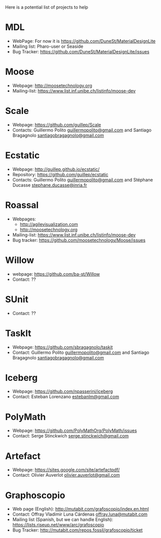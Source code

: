 Here is a potential list of projects to help 


# MDL
  - WebPage: For now it is https://github.com/DuneSt/MaterialDesignLite
  - Mailing list: Pharo-user or Seaside
  - Bug Tracker: https://github.com/DuneSt/MaterialDesignLite/issues

# Moose
  - Webpage: http://moosetechnology.org
  - Mailing-list: https://www.list.inf.unibe.ch/listinfo/moose-dev	

# Scale
  - Webpage: https://github.com/guillep/Scale
  - Contacts: Guillermo Polito <guillermopolito@gmail.com> and Santiago Bragagnolo <santiagobragagnolo@gmail.com>

# Ecstatic
  - Webpage: http://guillep.github.io/ecstatic/
  - Repository: https://github.com/guillep/ecstatic
  - Contacts: Guillermo Polito <guillermopolito@gmail.com> and Stéphane Ducasse <stephane.ducasse@inria.fr>

# Roassal
  - Webpages: 
    - http://agilevisualization.com
    - http://moosetechnology.org
   - Mailing-list: https://www.list.inf.unibe.ch/listinfo/moose-dev
   - Bug tracker: https://github.com/moosetechnology/Moose/issues

# Willow
 - webpage: https://github.com/ba-st/Willow
 - Contact: ??
 
# SUnit
 - Contact: ??

# TaskIt
  - Webpage: https://github.com/sbragagnolo/taskit
  - Contact: Guillermo Polito <guillermopolito@gmail.com> and Santiago Bragagnolo <santiagobragagnolo@gmail.com>

# Iceberg
  - Webpage: https://github.com/npasserini/iceberg
  - Contact: Esteban Lorenzano <estebanlm@gmail.com>

# PolyMath 
  - Webpage: https://github.com/PolyMathOrg/PolyMath/issues
  - Contact: Serge Stinckwich <serge.stinckwich@gmail.com>	

# Artefact	
  - Webpage: https://sites.google.com/site/artefactpdf/
  - Contact: Olivier Auverlot <olivier.auverlot@gmail.com>

# Graphoscopio
  - Web page (English): http://mutabit.com/grafoscopio/index.en.html
  - Contact: Offray Vladimir Luna Cárdenas <offray.luna@mutabit.com>
  - Mailing list (Spanish, but we can handle English): https://lists.riseup.net/www/arc/grafoscopio
  - Bug Tracker: http://mutabit.com/repos.fossil/grafoscopio/ticket

